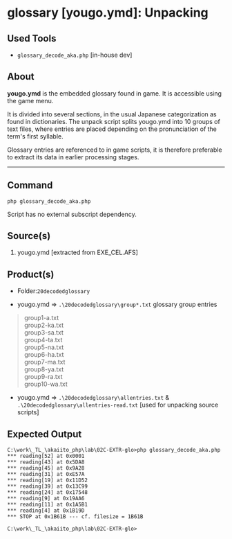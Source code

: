  glossary [yougo.ymd]: Unpacking
=================================

 Used Tools
------------
- `glossary_decode_aka.php` [in-house dev]

## About ##

**yougo.ymd** is the embedded glossary found in game. It is accessible using the game menu.

It is divided into several sections, in the usual Japanese categorization as found in dictionaries.
The unpack script splits yougo.ymd into 10 groups of text files, where entries are placed depending on the pronunciation of the term's first syllable.

Glossary entries are referenced to in game scripts, it is therefore preferable to extract its data in earlier processing stages.

- - - - - - - - - - - - - - - - - - - - - - - - - - - - - -

 Command
-----------
	php glossary_decode_aka.php

Script has no external subscript dependency.


 Source(s)
-----------
1. yougo.ymd [extracted from EXE_CEL.AFS]

 Product(s)
-----------

* Folder:`20decodedglossary`

* yougo.ymd => `.\20decodedglossary\group*.txt` glossary group entries
> group1-a.txt  
> group2-ka.txt  
> group3-sa.txt  
> group4-ta.txt  
> group5-na.txt  
> group6-ha.txt   
> group7-ma.txt  
> group8-ya.txt  
> group9-ra.txt  
> group10-wa.txt  

* yougo.ymd => `.\20decodedglossary\allentries.txt` & `.\20decodedglossary\allentries-read.txt` [used for unpacking source scripts]


 Expected Output
-----------

	C:\work\_TL_\akaiito_php\lab\02C-EXTR-glo>php glossary_decode_aka.php
	*** reading[52] at 0x0001
	*** reading[43] at 0x5DA8
	*** reading[45] at 0x9A28
	*** reading[31] at 0xE57A
	*** reading[19] at 0x11D52
	*** reading[39] at 0x13C99
	*** reading[24] at 0x17548
	*** reading[9] at 0x19AA6
	*** reading[11] at 0x1A5B1
	*** reading[4] at 0x1B19D
	*** STOP at 0x1B61B --- cf. filesize = 1B61B
	
	C:\work\_TL_\akaiito_php\lab\02C-EXTR-glo>
	


